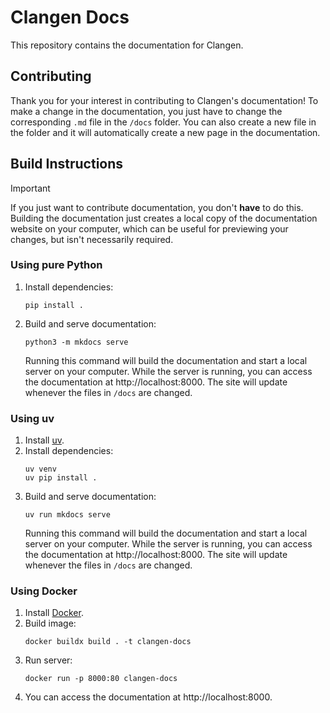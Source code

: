 # Clangen Docs
This repository contains the documentation for Clangen.

## Contributing

Thank you for your interest in contributing to Clangen's documentation! To make a change in the documentation, you just have to change the corresponding `.md` file in the `/docs` folder. You can also create a new file in the folder and it will automatically create a new page in the documentation.

## Build Instructions

> [!IMPORTANT]
> If you just want to contribute documentation, you don't **have** to do this. Building the documentation just creates a local copy of the documentation website on your computer, which can be useful for previewing your changes, but isn't necessarily required.

### Using pure Python

1. Install dependencies:
   ```
   pip install .
   ```
2. Build and serve documentation:
   ```
   python3 -m mkdocs serve
   ```
   Running this command will build the documentation and start a local server on your computer. While the server is running, you can access the documentation at http://localhost:8000. The site will update whenever the files in `/docs` are changed.

### Using uv

1. Install [uv](https://docs.astral.sh/uv/getting-started/installation/).
2. Install dependencies:
   ```
   uv venv
   uv pip install .
   ```
3. Build and serve documentation:
   ```
   uv run mkdocs serve
   ```
   Running this command will build the documentation and start a local server on your computer. While the server is running, you can access the documentation at http://localhost:8000. The site will update whenever the files in `/docs` are changed.

### Using Docker

1. Install [Docker](https://www.docker.com).
2. Build image:
   ```
   docker buildx build . -t clangen-docs
   ```
3. Run server:
   ```
   docker run -p 8000:80 clangen-docs
   ```
4. You can access the documentation at http://localhost:8000.
